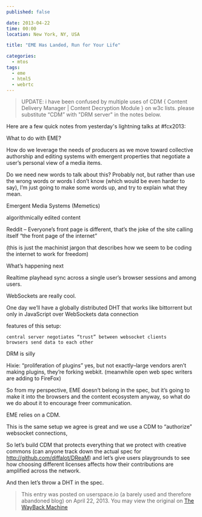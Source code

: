 ```yaml
---
published: false

date: 2013-04-22
time: 00:00
location: New York, NY, USA

title: "EME Has Landed, Run for Your Life"

categories: 
  - mtos
tags: 
  - eme
  - html5
  - webrtc
---
```


> UPDATE:  i have been confused by multiple uses of CDM { Content Delivery
> Manager | Content Decryption Module } on w3c lists.  please substitute “CDM”
> with "DRM server" in the notes below.

Here are a few quick notes from yesterday's lightning talks at #fcx2013:

What to do with EME?

How do we leverage the needs of producers as we move toward collective authorship and editing systems with emergent properties that negotiate a user’s personal view of a media items.

Do we need new words to talk about this? Probably not, but rather than use the wrong words or words I don’t know (which would be even harder to say), I’m just going to make some words up, and try to explain what they mean.

Emergent Media Systems (Memetics)

algorithmically edited content

Reddit – Everyone’s front page is different, that’s the joke of the site calling itself “the front page of the internet”

(this is just the machinist jargon that describes how we seem to be coding the internet to work for freedom)

What’s happening next

Realtime playhead sync across a single user’s browser sessions and among users.

WebSockets are really cool.

One day we’ll have a globally distributed DHT that works like bittorrent but only in JavaScript over WebSockets data connection

features of this setup:

    central server negotiates “trust” between websocket clients
    browsers send data to each other

DRM is silly

Hixie: “proliferation of plugins” yes, but not exactly–large vendors aren’t making plugins, they’re forking webkit. (meanwhile open web spec writers are adding to FireFox)

So from my perspective, EME doesn’t belong in the spec, but it’s going to make it into the browsers and the content ecosystem anyway, so what do we do about it to encourage freer communication.

EME relies on a CDM.

This is the same setup we agree is great and we use a CDM to “authorize” websocket connections,

So let’s build CDM that protects everything that we protect with creative commons (can anyone track down the actual spec for http://github.com/diffalot/DReaM) and let’s give users playgrounds to see how choosing different licenses affects how their contributions are amplified across the network.

And then let’s throw a DHT in the spec.

> This entry was posted on userspace.io (a barely used and therefore abandoned
> blog) on April 22, 2013. You may view the original on [The WayBack
> Machine](https://web.archive.org/web/20131026130130/http://userspace.io/2013/eme-has-landed-run-for-your-life/)
